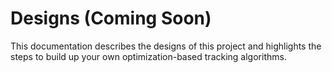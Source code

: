 # Designs (Coming Soon)

This documentation describes the designs of this project and highlights the steps to build up your own optimization-based tracking algorithms.